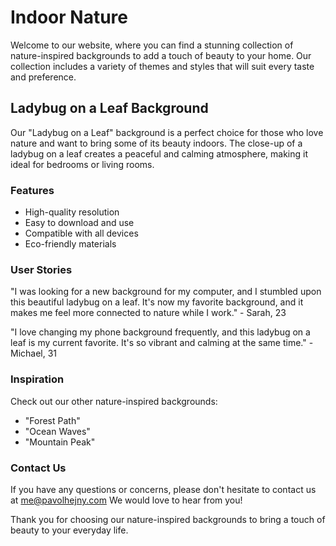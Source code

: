 <!--font:Futura-->

# Indoor Nature

Welcome to our website, where you can find a stunning collection of nature-inspired backgrounds to add a touch of beauty to your home. Our collection includes a variety of themes and styles that will suit every taste and preference.

## Ladybug on a Leaf Background

Our "Ladybug on a Leaf" background is a perfect choice for those who love nature and want to bring some of its beauty indoors. The close-up of a ladybug on a leaf creates a peaceful and calming atmosphere, making it ideal for bedrooms or living rooms.

### Features

-   High-quality resolution
-   Easy to download and use
-   Compatible with all devices
-   Eco-friendly materials

### User Stories

"I was looking for a new background for my computer, and I stumbled upon this beautiful ladybug on a leaf. It's now my favorite background, and it makes me feel more connected to nature while I work." - Sarah, 23

"I love changing my phone background frequently, and this ladybug on a leaf is my current favorite. It's so vibrant and calming at the same time." - Michael, 31

### Inspiration

Check out our other nature-inspired backgrounds:

-   "Forest Path"
-   "Ocean Waves"
-   "Mountain Peak"

### Contact Us

If you have any questions or concerns, please don't hesitate to contact us at me@pavolhejny.com We would love to hear from you!

Thank you for choosing our nature-inspired backgrounds to bring a touch of beauty to your everyday life.

<!--

Write me content for website with wallpaper which alt text is:

"A close-up of a ladybug on a leaf"

The name/title of the page should not be 1:1 copy of the alt text but rather a real content of the website which is using this wallpaper.

- Use markdown format
- Start with heading
- Heading should be short and concise
- The content should look like a real website
- The website should not be about the wallpaper, wallpaper is just a related background
- Heading should be contain work "wallpaper" or "background"
- Include real sections like references, contact, user stories, etc. use things relevant to the page purpose.
- Feel free to use structure like headings, bullets, numbering, blockquotes, paragraphs, horizontal lines, etc.
- You can use formatting like bold or _italic_
- You can include UTF-8 emojis
- Links should be only #hash anchors (and you can refer to the document itself)
- Do not include images


---


# Nature-Inspired Wallpaper for Your Home

Welcome to our website where you can find a variety of nature-inspired wallpapers to enhance the beauty of your home. Our collection includes different themes and styles that will suit every taste and preference.

## Ladybug on a Leaf Wallpaper

Our "Ladybug on a Leaf" wallpaper is a perfect choice for those who love nature and want to bring some of its beauty into their homes. The close-up of a ladybug on a leaf creates a peaceful and calming atmosphere, making it ideal for bedrooms or living rooms.

### Features

- High-quality resolution
- Easy to install and remove
- Durable and long-lasting
- Eco-friendly materials

### User Stories

"I recently redecorated my bedroom and wanted to add a touch of nature to it. I came across this beautiful ladybug wallpaper and fell in love with it. It was easy to install, and now my room looks more peaceful and relaxing." - Emily, 28

"I have always been fascinated by insects, especially ladybugs. When I saw this wallpaper, I knew I had to have it. It's now the focal point of my living room, and everyone who visits compliments it." - John, 35

### References

Check out our other nature-inspired wallpapers:

- "Forest Path"
- "Ocean Waves"
- "Mountain Peak"

### Contact Us

If you have any questions or concerns, please don't hesitate to contact us at me@pavolhejny.com We would love to hear from you!

Thank you for choosing our nature-inspired wallpapers to enhance the beauty of your home.


---


Heading should not include word "wallpaper". The website should not be about the wallpaper itself, wallpaper is just a related background, rewrite whole content.


---


# Bring Nature Indoors with Our Beautiful Collection

Welcome to our website, where you can find a stunning collection of nature-inspired backgrounds to add a touch of beauty to your home. Our collection includes a variety of themes and styles that will suit every taste and preference.

## Ladybug on a Leaf Background

Our "Ladybug on a Leaf" background is a perfect choice for those who love nature and want to bring some of its beauty indoors. The close-up of a ladybug on a leaf creates a peaceful and calming atmosphere, making it ideal for bedrooms or living rooms.

### Features

- High-quality resolution
- Easy to download and use
- Compatible with all devices
- Eco-friendly materials

### User Stories

"I was looking for a new background for my computer, and I stumbled upon this beautiful ladybug on a leaf. It's now my favorite background, and it makes me feel more connected to nature while I work." - Sarah, 23

"I love changing my phone background frequently, and this ladybug on a leaf is my current favorite. It's so vibrant and calming at the same time." - Michael, 31

### Inspiration

Check out our other nature-inspired backgrounds:

- "Forest Path"
- "Ocean Waves"
- "Mountain Peak"

### Contact Us

If you have any questions or concerns, please don't hesitate to contact us at me@pavolhejny.com We would love to hear from you!

Thank you for choosing our nature-inspired backgrounds to bring a touch of beauty to your everyday life.

-->
